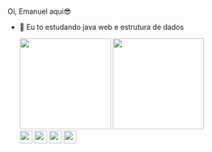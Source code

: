 ### 

Oi, Emanuel aqui😎
- 🌱 Eu to estudando java web e estrutura de dados

   
   <div>
  
  <a>
    <img height="180em" src="https://github-readme-stats.vercel.app/api?username=mano3queijos&show_icons=true&theme=radical">

  <a>
    <img height="180em" src="https://github-readme-stats.vercel.app/api/top-langs/?username=mano3queijos&langs_count=8&theme=radical">

  <div/>
     
     
   <div>
  
  <a>
    <img align="center" height="25m" src="https://img.shields.io/badge/HTML5-E34F26?style=for-the-badge&logo=html5&logoColor=white">
    <img align="center" height="25m" src="https://img.shields.io/badge/CSS3-1572B6?style=for-the-badge&logo=css3&logoColor=white">
         <img align="center" height="25m" src="https://img.shields.io/badge/Bootstrap-563D7C?style=for-the-badge&logo=bootstrap&logoColor=white">
         <img align="center" height="25m" src="https://img.shields.io/badge/Java-ED8B00?style=for-the-badge&logo=openjdk&logoColor=white">

                                          
                                          


  <div/>
     
    
  


    
<!--
**mno3queijos/mano3queijos** is a ✨ _special_ ✨ repository because its `README.md` (this file) appears on your GitHub profile.

Here are some ideas to get you started:

- 🔭 I’m currently working on ...
- 🌱 I’m currently learning ...
- 👯 I’m looking to collaborate on ...
- 🤔 I’m looking for help with ...
- 💬 Ask me about ...
- 📫 How to reach me: ...
- 😄 Pronouns: ...
- ⚡ Fun fact: ...
-->
